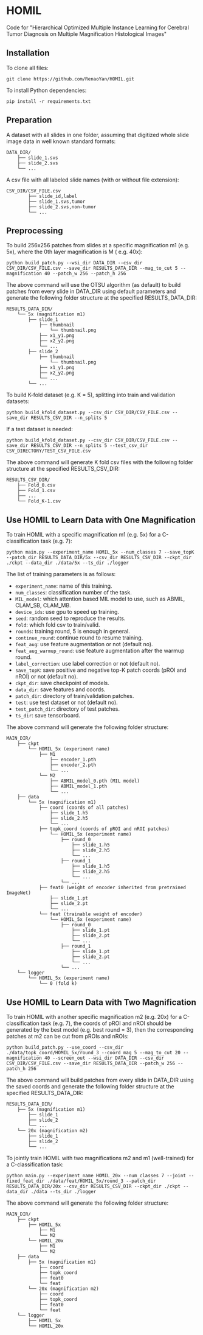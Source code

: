 # HOMIL

Code for "Hierarchical Optimized Multiple Instance Learning for Cerebral Tumor Diagnosis on Multiple Magnification Histological
Images"

## Installation

To clone all files:

```
git clone https://github.com/RenaoYan/HOMIL.git
```

To install Python dependencies:

```
pip install -r requirements.txt
```

## Preparation

A dataset with all slides in one folder, assuming that digitized whole slide image data in well known standard formats:

```
DATA_DIR/
	├── slide_1.svs
	├── slide_2.svs
	└── ...
```

A csv file with all labeled slide names (with or without file extension):

```
CSV_DIR/CSV_FILE.csv
		├── slide_id,label
		├── slide_1.svs,tumor
		├── slide_2.svs,non-tumor
		└── ...
```

## Preprocessing

To build 256x256 patches from slides at a specific magnification m1 (e.g. 5x), where the 0th layer magnification is M (
e.g. 40x):

```
python build_patch.py --wsi_dir DATA_DIR --csv_dir CSV_DIR/CSV_FILE.csv --save_dir RESULTS_DATA_DIR --mag_to_cut 5 --magnification 40 --patch_w 256 --patch_h 256
```

The above command will use the OTSU algorithm (as default) to build patches from every slide in DATA_DIR using default
parameters and generate the following folder structure at the specified RESULTS_DATA_DIR:

```
RESULTS_DATA_DIR/
	└── 5x (magnification m1)
		├── slide_1
			├── thumbnail
				└── thumbnail.png
			├── x1_y1.png
			├── x2_y2.png
			└── ...
		├── slide_2
			├── thumbnail
				└── thumbnail.png
			├── x1_y1.png
			├── x2_y2.png
			└── ...
		└── ...
```

To build K-fold dataset (e.g. K = 5), splitting into train and validation datasets:

```
python build_kfold_dataset.py --csv_dir CSV_DIR/CSV_FILE.csv --save_dir RESULTS_CSV_DIR --n_splits 5
```

If a test dataset is needed:

```
python build_kfold_dataset.py --csv_dir CSV_DIR/CSV_FILE.csv --save_dir RESULTS_CSV_DIR --n_splits 5 --test_csv_dir CSV_DIRECTORY/TEST_CSV_FILE.csv
```

The above command will generate K fold csv files with the following folder structure at the specified RESULTS_CSV_DIR:

```
RESULTS_CSV_DIR/
	├── Fold_0.csv
	├── Fold_1.csv
	├── ...
	└── Fold_K-1.csv
```

## Use HOMIL to Learn Data with One Magnification

To train HOMIL with a specific magnification m1 (e.g. 5x) for a C-classification task (e.g. 7):

```
python main.py --experiment_name HOMIL_5x --num_classes 7 --save_topK --patch_dir RESULTS_DATA_DIR/5x --csv_dir RESULTS_CSV_DIR --ckpt_dir ./ckpt --data_dir ./data/5x --ts_dir ./logger
```

The list of training parameters is as follows:

- `experiment_name`: name of this training.
- `num_classes`: classification number of the task.
- `MIL_model`: which attention based MIL model to use, such as ABMIL, CLAM_SB, CLAM_MB.
- `device_ids`: use gpu to speed up training.
- `seed`: random seed to reproduce the results.
- `fold`: which fold csv to train/valid.
- `rounds`: training round, 5 is enough in general.
- `continue_round`: continue round to resume training.
- `feat_aug`: use feature augmentation or not (default no).
- `feat_aug_warmup_round`: use feature augmentation after the warmup round.
- `label_correction`: use label correction or not (default no).
- `save_topK`: save positive and negative top-K patch coords (pROI and nROI) or not (default no).
- `ckpt_dir`: save checkpoint of models.
- `data_dir`: save features and coords.
- `patch_dir`: directory of train/validation patches.
- `test`: use test dataset or not (default no).
- `test_patch_dir`: directory of test patches.
- `ts_dir`: save tensorboard.

The above command will generate the following folder structure:

```
MAIN_DIR/
	├── ckpt
		└── HOMIL_5x (experiment name)
			├── M1
				├── encoder_1.pth
				├── encoder_2.pth
				└── ...
			└── M2
				├── ABMIL_model_0.pth (MIL model)
				├── ABMIL_model_1.pth
				└── ...
	├── data
		└── 5x (magnification m1)
			├── coord (coords of all patches)
				├── slide_1.h5
				├── slide_2.h5
				└── ...
			├── topk_coord (coords of pROI and nROI patches)
				└── HOMIL_5x (experiment name)
					├── round_0
						├── slide_1.h5
						├── slide_2.h5
						└── ...
					├── round_1
						├── slide_1.h5
						├── slide_2.h5
						└── ...
					└── ...
			├── feat0 (weight of encoder inherited from pretrained ImageNet)
				├── slide_1.pt
				├── slide_2.pt
				└── ...
			└── feat (trainable weight of encoder)
				└── HOMIL_5x (experiment name)
					├── round_0
						├── slide_1.pt
						├── slide_2.pt
						└── ...
					├── round_1
						├── slide_1.pt
						├── slide_2.pt
						└── ...
					└── ...
	└── logger
		└── HOMIL_5x (experiment name)
			└── 0 (fold k)
```

## Use HOMIL to Learn Data with Two Magnification

To train HOMIL with another specific magnification m2 (e.g. 20x) for a C-classification task (e.g. 7), the coords of
pROI and nROI should be generated by the best model (e.g. best round = 3), then the corresponding patches at m2 can be
cut from pROIs and nROIs:

```
python build_patch.py --use_coord --csv_dir ./data/topk_coord/HOMIL_5x/round_3 --coord_mag 5 --mag_to_cut 20 --magnification 40 --screen_out --wsi_dir DATA_DIR --csv_dir CSV_DIR/CSV_FILE.csv --save_dir RESULTS_DATA_DIR --patch_w 256 --patch_h 256
```

The above command will build patches from every slide in DATA_DIR using the saved coords and generate the following
folder structure at the specified RESULTS_DATA_DIR:

```
RESULTS_DATA_DIR/
	├── 5x (magnification m1)
		├── slide_1
		├── slide_2
		└── ...
	└── 20x (magnification m2)
		├── slide_1
		├── slide_2
		└── ...
```

To jointly train HOMIL with two magnifications m2 and m1 (well-trained) for a C-classification task:

```
python main.py --experiment_name HOMIL_20x --num_classes 7 --joint --fixed_feat_dir ./data/feat/HOMIL_5x/round_3 --patch_dir RESULTS_DATA_DIR/20x --csv_dir RESULTS_CSV_DIR --ckpt_dir ./ckpt --data_dir ./data --ts_dir ./logger
```

The above command will generate the following folder structure:

```
MAIN_DIR/
	├── ckpt
		├── HOMIL_5x
			├── M1
			└── M2
		└── HOMIL_20x
			├── M1
			└── M2
	├── data
		├── 5x (magnification m1)
			├── coord
			├── topk_coord
			├── feat0
			└── feat
		└── 20x (magnification m2)
			├── coord
			├── topk_coord
			├── feat0
			└── feat
	└── logger
		├── HOMIL_5x
		└── HOMIL_20x
```

